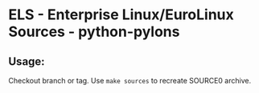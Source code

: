 # ELS - Enterprise Linux/EuroLinux Sources - python-pylons
 
## Usage:
  Checkout branch or tag. Use `make sources` to recreate  SOURCE0 archive.
